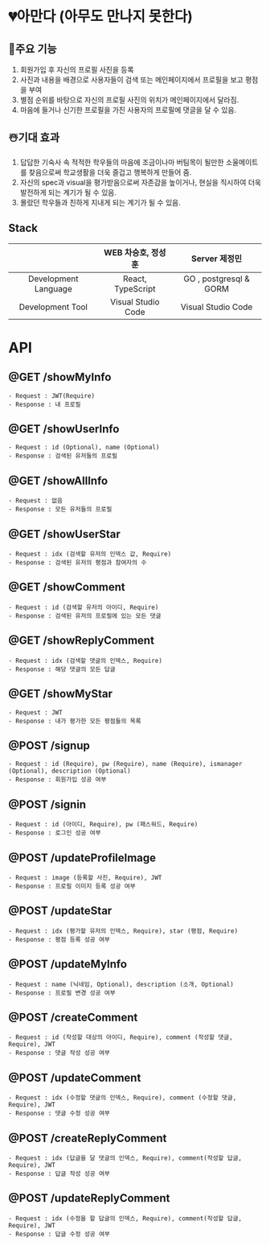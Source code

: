 <!-- e.Static("/image", "profileimage")
	e.GET("/signin", controller.SignIn)
	e.GET("/showUserInfo", controller.ShowUserInfo)
	e.POST("/signup", controller.SignUp)
	e.POST("/updateProfileImage", controller.UpdateProfileImage, middleware.JWT([]byte("secret")), jwt.VerifyAccessToken) -->

# 💔아만다 (아무도 만나지 못한다)

## 📱주요 기능 
1. 회원가입 후 자신의 프로필 사진을 등록 
2. 사진과 내용을 배경으로 사용자들이 검색 또는 메인페이지에서 프로필을 보고 평점을 부여 
3. 별점 순위를 바탕으로 자신의 프로필 사진의 위치가 메인페이지에서 달라짐.
4. 마음에 들거나 신기한 프로필을 가진 사용자의 프로필에 댓글을 달 수 있음.

## ☃️기대 효과 
1. 답답한 기숙사 속 적적한 학우들의 마음에 조금이나마 버팀목이 될만한 소울메이트를 찾음으로써 학교생활을 더욱 즐겁고 행복하게 만들어 줌.
2. 자신의 spec과 visual을 평가받음으로써 자존감을 높이거나, 현실을 직시하여 더욱 발전하게 되는 계기가 될 수 있음.
3. 몰랐던 학우들과 친하게 지내게 되는 계기가 될 수 있음.

## Stack
|                      | WEB 차승호, 정성훈     | Server 제정민        |             
|:--------------------:|:---------------:|:------------------:|
| Development Language | React, TypeScript | GO , postgresql & GORM     |               
| Development Tool     | Visual Studio Code  | Visual Studio Code |

# API

## @GET /showMyInfo
    - Request : JWT(Require)
    - Response : 내 프로필
        
## @GET /showUserInfo
    - Request : id (Optional), name (Optional)
    - Response : 검색된 유저들의 프로필

## @GET /showAllInfo
    - Request : 없음 
    - Response : 모든 유저들의 프로필

## @GET /showUserStar
    - Request : idx (검색할 유저의 인덱스 값, Require)
    - Response : 검색된 유저의 평점과 참여자의 수

## @GET /showComment
    - Request : id (검색할 유저의 아이디, Require)
    - Response : 검색된 유저의 프로필에 있는 모든 댓글

## @GET /showReplyComment
    - Request : idx (검색할 댓글의 인덱스, Require)
    - Response : 해당 댓글의 모든 답글

## @GET /showMyStar
    - Request : JWT
    - Response : 내가 평가한 모든 평점들의 목록

## @POST /signup
    - Request : id (Require), pw (Require), name (Require), ismanager (Optional), description (Optional)
    - Response : 회원가입 성공 여부

## @POST /signin
    - Request : id (아이디, Require), pw (패스워드, Require)
    - Response : 로그인 성공 여부

## @POST /updateProfileImage
    - Request : image (등록할 사진, Require), JWT
    - Response : 프로필 이미지 등록 성공 여부
## @POST /updateStar
    - Request : idx (평가할 유저의 인덱스, Require), star (평점, Require)
    - Response : 평점 등록 성공 여부
## @POST /updateMyInfo
    - Request : name (닉네임, Optional), description (소개, Optional)
    - Response : 프로필 변경 성공 여부
## @POST /createComment
    - Request : id (작성할 대상의 아이디, Require), comment (작성할 댓글, Require), JWT
    - Response : 댓글 작성 성공 여부
## @POST /updateComment
    - Request : idx (수정할 댓글의 인덱스, Require), comment (수정할 댓글, Require), JWT
    - Response : 댓글 수정 성공 여부
## @POST /createReplyComment
    - Request : idx (답글을 달 댓글의 인덱스, Require), comment(작성할 답글, Require), JWT
    - Response : 답글 작성 성공 여부
## @POST /updateReplyComment
    - Request : idx (수정을 할 답글의 인덱스, Require), comment(작성할 답글, Require), JWT
    - Response : 답글 수정 성공 여부